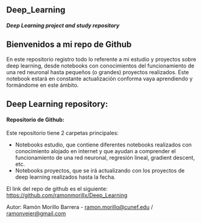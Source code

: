 ## Deep_Learning
##### Deep Learning project and study repository

## Bienvenidos a mi repo de Github
En este repositorio registro todo lo referente a mi estudio y proyectos sobre deep learning, desde notebooks con conocimientos del funcionamiento de una red neuronal hasta pequeños (o grandes) proyectos realizados. Este notebook estará en constante actualización conforma vaya aprendiendo y formándome en este ámbito.

## Deep Learning repository:
#### Repositorio de Github:
Este repositorio tiene 2 carpetas principales:
- Notebooks estudio, que contiene diferentes notebooks realizados con conocimiento alojado en internet y que ayudan a comprender el funcionamiento de una red neuronal, regresión lineal, gradient descent, etc.
- Notebooks proyectos, que se irá actualizando con los proyectos de deep learning realizados hasta la fecha.

El link del repo de github es el siguiente: https://github.com/ramonmorillx/Deep_Learning

Autor:
Ramón Morillo Barrera - ramon.morillo@cunef.edu / ramonvejer@gmail.com